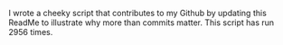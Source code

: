 I wrote a cheeky script that contributes to my Github by updating this ReadMe to illustrate why more than commits matter. This script has run 2956 times.